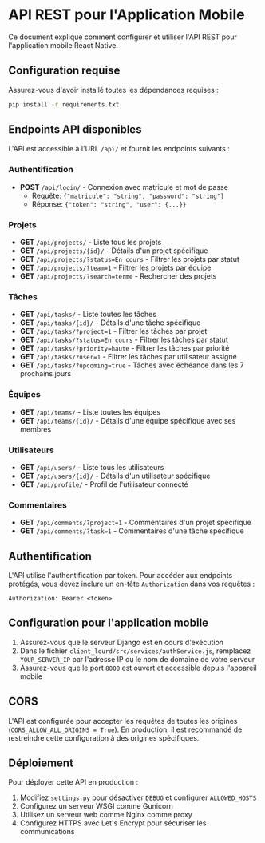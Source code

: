 # API REST pour l'Application Mobile

Ce document explique comment configurer et utiliser l'API REST pour l'application mobile React Native.

## Configuration requise

Assurez-vous d'avoir installé toutes les dépendances requises :

```bash
pip install -r requirements.txt
```

## Endpoints API disponibles

L'API est accessible à l'URL `/api/` et fournit les endpoints suivants :

### Authentification

- **POST** `/api/login/` - Connexion avec matricule et mot de passe
  - Requête: `{"matricule": "string", "password": "string"}`
  - Réponse: `{"token": "string", "user": {...}}`

### Projets

- **GET** `/api/projects/` - Liste tous les projets
- **GET** `/api/projects/{id}/` - Détails d'un projet spécifique
- **GET** `/api/projects/?status=En cours` - Filtrer les projets par statut
- **GET** `/api/projects/?team=1` - Filtrer les projets par équipe
- **GET** `/api/projects/?search=terme` - Rechercher des projets

### Tâches

- **GET** `/api/tasks/` - Liste toutes les tâches
- **GET** `/api/tasks/{id}/` - Détails d'une tâche spécifique
- **GET** `/api/tasks/?project=1` - Filtrer les tâches par projet
- **GET** `/api/tasks/?status=En cours` - Filtrer les tâches par statut
- **GET** `/api/tasks/?priority=haute` - Filtrer les tâches par priorité
- **GET** `/api/tasks/?user=1` - Filtrer les tâches par utilisateur assigné
- **GET** `/api/tasks/?upcoming=true` - Tâches avec échéance dans les 7 prochains jours

### Équipes

- **GET** `/api/teams/` - Liste toutes les équipes
- **GET** `/api/teams/{id}/` - Détails d'une équipe spécifique avec ses membres

### Utilisateurs

- **GET** `/api/users/` - Liste tous les utilisateurs
- **GET** `/api/users/{id}/` - Détails d'un utilisateur spécifique
- **GET** `/api/profile/` - Profil de l'utilisateur connecté

### Commentaires

- **GET** `/api/comments/?project=1` - Commentaires d'un projet spécifique
- **GET** `/api/comments/?task=1` - Commentaires d'une tâche spécifique

## Authentification

L'API utilise l'authentification par token. Pour accéder aux endpoints protégés, vous devez inclure un en-tête `Authorization` dans vos requêtes :

```
Authorization: Bearer <token>
```

## Configuration pour l'application mobile

1. Assurez-vous que le serveur Django est en cours d'exécution
2. Dans le fichier `client_lourd/src/services/authService.js`, remplacez `YOUR_SERVER_IP` par l'adresse IP ou le nom de domaine de votre serveur
3. Assurez-vous que le port `8000` est ouvert et accessible depuis l'appareil mobile

## CORS

L'API est configurée pour accepter les requêtes de toutes les origines (`CORS_ALLOW_ALL_ORIGINS = True`). En production, il est recommandé de restreindre cette configuration à des origines spécifiques.

## Déploiement

Pour déployer cette API en production :

1. Modifiez `settings.py` pour désactiver `DEBUG` et configurer `ALLOWED_HOSTS`
2. Configurez un serveur WSGI comme Gunicorn
3. Utilisez un serveur web comme Nginx comme proxy
4. Configurez HTTPS avec Let's Encrypt pour sécuriser les communications
